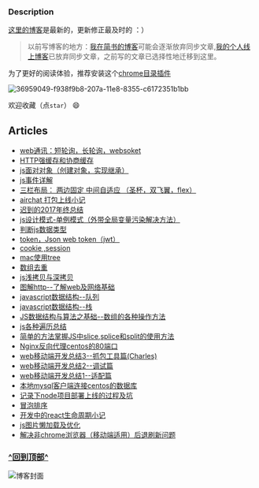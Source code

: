 
### Description

[这里的博客](https://github.com/hxvin/blog/issues)是最新的，更新修正最及时的 ：）

> 以前写博客的地方：[我在简书的博客](https://www.jianshu.com/u/64d96b36bbc5)可能会逐渐放弃同步文章,[我的个人线上博客](http://www.hxvin.me)已放弃同步文章，之前写的文章已选择性地迁移到这里。


为了更好的阅读体验，推荐安装这个[chrome目录插件](https://chrome.google.com/webstore/detail/smart-toc/lifgeihcfpkmmlfjbailfpfhbahhibba)

![36959049-f938f9b8-207a-11e8-8355-c6172351b1bb](https://user-images.githubusercontent.com/24861316/36959109-451245c4-207b-11e8-8e0b-57a7b6edf70e.png)


欢迎收藏（点`star`） 😄

## Articles

- [web通讯：短轮询，长轮询，websoket](https://github.com/hxvin/blog/issues/33)
- [HTTP强缓存和协商缓存](https://github.com/hxvin/blog/issues/32)
- [js面对对象（创建对象，实现继承）](https://github.com/hxvin/blog/issues/31)
- [js事件详解](https://github.com/hxvin/blog/issues/30)
- [三栏布局： 两边固定 中间自适应 （圣杯，双飞翼，flex）](https://github.com/hxvin/blog/issues/29)
- [airchat 打包上线小记 ](https://github.com/hxvin/blog/issues/28)
- [迟到的2017年终总结 ](https://github.com/hxvin/blog/issues/27)
- [js设计模式-单例模式（外带全局变量污染解决方法）](https://github.com/hxvin/blog/issues/26)
- [判断js数据类型 ](https://github.com/hxvin/blog/issues/25)
- [token，Json web token（jwt）](https://github.com/hxvin/blog/issues/24)
- [cookie ,session ](https://github.com/hxvin/blog/issues/23)
- [mac使用tree](https://github.com/hxvin/blog/issues/21)
- [数组去重](https://github.com/hxvin/blog/issues/19)
- [js浅拷贝与深拷贝](https://github.com/hxvin/blog/issues/18)
- [图解http--了解web及网络基础](https://github.com/hxvin/blog/issues/17)
- [javascript数据结构--队列](https://github.com/hxvin/blog/issues/16)
- [javascript数据结构--栈](https://github.com/hxvin/blog/issues/15)
- [JS数据结构与算法之基础--数组的各种操作方法](https://github.com/hxvin/blog/issues/14)
- [js各种遍历总结](https://github.com/hxvin/blog/issues/13)
- [简单的方法掌握JS中slice,splice和split的使用方法](https://github.com/hxvin/blog/issues/12)
- [Nginx反向代理centos的80端口](https://github.com/hxvin/blog/issues/11)
- [web移动端开发总结3--抓包工具篇(Charles)](https://github.com/hxvin/blog/issues/10)
- [web移动端开发总结2--调试篇](https://github.com/hxvin/blog/issues/9)
- [web移动端开发总结1--适配篇](https://github.com/hxvin/blog/issues/8)
- [本地mysql客户端连接centos的数据库](https://github.com/hxvin/blog/issues/7)
- [记录下node项目部署上线的过程及坑](https://github.com/hxvin/blog/issues/6)
- [冒泡排序](https://github.com/hxvin/blog/issues/20)
- [开发中的react生命周期小记](https://github.com/hxvin/blog/issues/1)
- [js图片懒加载及优化](https://github.com/hxvin/blog/issues/4)
- [解决非chrome浏览器（移动端适用）后退刷新问题](https://github.com/hxvin/blog/issues/2)

### [^回到顶部^](#top)


![博客封面](https://github.com/hxvin/blog/blob/master/image/23211103_1373530984051.jpg?raw=true)


